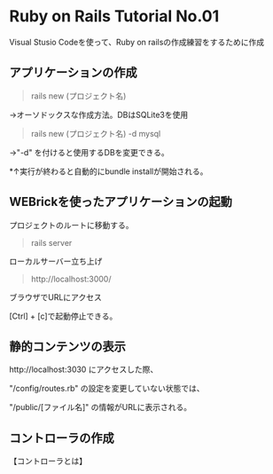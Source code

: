 # Ruby on Rails Tutorial No.01
Visual Stusio Codeを使って、Ruby on railsの作成練習をするために作成

## アプリケーションの作成
>rails new (プロジェクト名)

→オーソドックスな作成方法。DBはSQLite3を使用

>rails new (プロジェクト名) -d mysql

→"-d" を付けると使用するDBを変更できる。

*↑実行が終わると自動的にbundle installが開始される。

## WEBrickを使ったアプリケーションの起動
プロジェクトのルートに移動する。
>rails server

ローカルサーバー立ち上げ

>http://localhost:3000/

ブラウザでURLにアクセス


[Ctrl] + [c]で起動停止できる。

## 静的コンテンツの表示
http://localhost:3030 にアクセスした際、

"/config/routes.rb" の設定を変更していない状態では、

"/public/[ファイル名]" の情報がURLに表示される。

## コントローラの作成
【コントローラとは】

